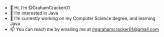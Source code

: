 - 👋 Hi, I’m @GrahamCracker01
- 👀 I’m interested in Java
- 🌱 I’m currently working on my Computer Science degree, and learning Java
- 📫 You can reach me by emailing me at mrgrahamcracker01@gmail.com

<!---
GrahamCracker01/GrahamCracker01 is a ✨ special ✨ repository because its `README.md` (this file) appears on your GitHub profile.
You can click the Preview link to take a look at your changes.
--->
